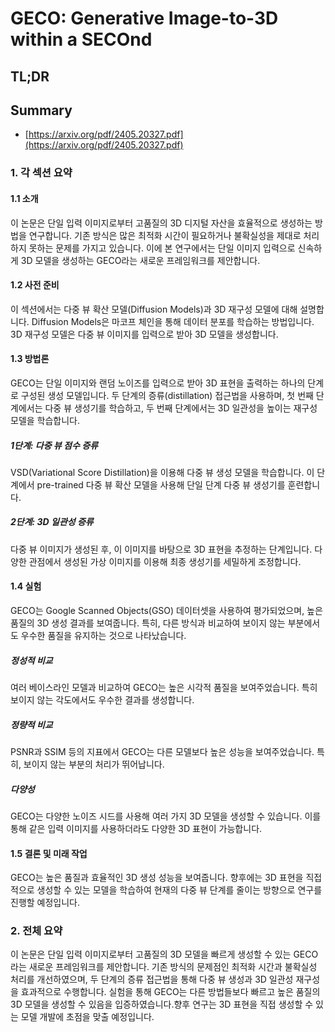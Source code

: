 # GECO: Generative Image-to-3D within a SECOnd
## TL;DR
## Summary
- [https://arxiv.org/pdf/2405.20327.pdf](https://arxiv.org/pdf/2405.20327.pdf)

### 1. 각 섹션 요약

#### 1.1 소개
이 논문은 단일 입력 이미지로부터 고품질의 3D 디지털 자산을 효율적으로 생성하는 방법을 연구합니다. 기존 방식은 많은 최적화 시간이 필요하거나 불확실성을 제대로 처리하지 못하는 문제를 가지고 있습니다. 이에 본 연구에서는 단일 이미지 입력으로 신속하게 3D 모델을 생성하는 GECO라는 새로운 프레임워크를 제안합니다.

#### 1.2 사전 준비
이 섹션에서는 다중 뷰 확산 모델(Diffusion Models)과 3D 재구성 모델에 대해 설명합니다. Diffusion Models은 마코프 체인을 통해 데이터 분포를 학습하는 방법입니다. 3D 재구성 모델은 다중 뷰 이미지를 입력으로 받아 3D 모델을 생성합니다.

#### 1.3 방법론
GECO는 단일 이미지와 랜덤 노이즈를 입력으로 받아 3D 표현을 출력하는 하나의 단계로 구성된 생성 모델입니다. 두 단계의 증류(distillation) 접근법을 사용하며, 첫 번째 단계에서는 다중 뷰 생성기를 학습하고, 두 번째 단계에서는 3D 일관성을 높이는 재구성 모델을 학습합니다.

##### 1단계: 다중 뷰 점수 증류
VSD(Variational Score Distillation)을 이용해 다중 뷰 생성 모델을 학습합니다. 이 단계에서 pre-trained 다중 뷰 확산 모델을 사용해 단일 단계 다중 뷰 생성기를 훈련합니다.

##### 2단계: 3D 일관성 증류
다중 뷰 이미지가 생성된 후, 이 이미지를 바탕으로 3D 표현을 추정하는 단계입니다. 다양한 관점에서 생성된 가상 이미지를 이용해 최종 생성기를 세밀하게 조정합니다.

#### 1.4 실험
GECO는 Google Scanned Objects(GSO) 데이터셋을 사용하여 평가되었으며, 높은 품질의 3D 생성 결과를 보여줍니다. 특히, 다른 방식과 비교하여 보이지 않는 부분에서도 우수한 품질을 유지하는 것으로 나타났습니다.

##### 정성적 비교
여러 베이스라인 모델과 비교하여 GECO는 높은 시각적 품질을 보여주었습니다. 특히 보이지 않는 각도에서도 우수한 결과를 생성합니다.

##### 정량적 비교
PSNR과 SSIM 등의 지표에서 GECO는 다른 모델보다 높은 성능을 보여주었습니다. 특히, 보이지 않는 부분의 처리가 뛰어납니다.

##### 다양성
GECO는 다양한 노이즈 시드를 사용해 여러 가지 3D 모델을 생성할 수 있습니다. 이를 통해 같은 입력 이미지를 사용하더라도 다양한 3D 표현이 가능합니다.

#### 1.5 결론 및 미래 작업
GECO는 높은 품질과 효율적인 3D 생성 성능을 보여줍니다. 향후에는 3D 표현을 직접적으로 생성할 수 있는 모델을 학습하여 현재의 다중 뷰 단계를 줄이는 방향으로 연구를 진행할 예정입니다.

### 2. 전체 요약
이 논문은 단일 입력 이미지로부터 고품질의 3D 모델을 빠르게 생성할 수 있는 GECO라는 새로운 프레임워크를 제안합니다. 기존 방식의 문제점인 최적화 시간과 불확실성 처리를 개선하였으며, 두 단계의 증류 접근법을 통해 다중 뷰 생성과 3D 일관성 재구성을 효과적으로 수행합니다. 실험을 통해 GECO는 다른 방법들보다 빠르고 높은 품질의 3D 모델을 생성할 수 있음을 입증하였습니다.향후 연구는 3D 표현을 직접 생성할 수 있는 모델 개발에 초점을 맞출 예정입니다.
